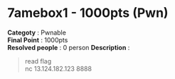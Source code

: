 7amebox1 - 1000pts (Pwn)
========================
**Categoty** : Pwnable<br />
**Final Point** : 1000pts<br />
**Resolved people** : 0 person
**Description** : 
> read flag<br />
> nc 13.124.182.123 8888